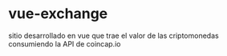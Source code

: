 # vue-exchange
sitio desarrollado en vue que trae el valor de las criptomonedas consumiendo la API de coincap.io
